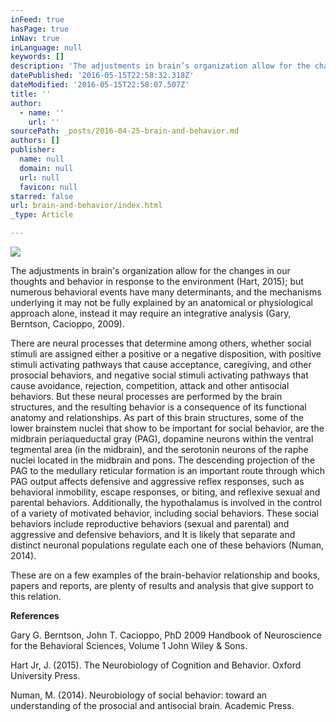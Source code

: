 ```yaml
---
inFeed: true
hasPage: true
inNav: true
inLanguage: null
keywords: []
description: 'The adjustments in brain’s organization allow for the changes in our thoughts and behavior in response to the environment (Hart, 2015); but numerous behavioral events have many determinants, and the mechanisms underlying it may not be fully explained by an anatomical or physiological approach alone, instead it may require an integrative analysis (Gary, Berntson, Cacioppo, 2009).'
datePublished: '2016-05-15T22:58:32.318Z'
dateModified: '2016-05-15T22:58:07.507Z'
title: ''
author:
  - name: ''
    url: ''
sourcePath: _posts/2016-04-25-brain-and-behavior.md
authors: []
publisher:
  name: null
  domain: null
  url: null
  favicon: null
starred: false
url: brain-and-behavior/index.html
_type: Article

---
```

![](https://the-grid-user-content.s3-us-west-2.amazonaws.com/8ed6099e-ee58-4967-9018-aafbeadad5f2.jpg)

The adjustments in brain's organization allow for the changes in our thoughts and behavior in response to the environment (Hart, 2015); but numerous behavioral events have many determinants, and the mechanisms underlying it may not be fully explained by an anatomical or physiological approach alone, instead it may require an integrative analysis (Gary, Berntson, Cacioppo, 2009).

There are neural processes that determine among others, whether social stimuli are assigned either a positive or a negative disposition, with positive stimuli activating pathways that cause acceptance, caregiving, and other prosocial behaviors, and negative social stimuli activating pathways that cause avoidance, rejection, competition, attack and other antisocial behaviors. But these neural processes are performed by the brain structures, and the resulting behavior is a consequence of its functional anatomy and relationships. As part of this brain structures, some of the lower brainstem nuclei that show to be important for social behavior, are the midbrain periaqueductal gray (PAG), dopamine neurons within the ventral tegmental area (in the midbrain), and the serotonin neurons of the raphe nuclei located in the midbrain and pons. The descending projection of the PAG to the medullary reticular formation is an important route through which PAG output affects defensive and aggressive reflex responses, such as behavioral inmobility, escape responses, or biting, and reflexive sexual and parental behaviors. Additionally, the hypothalamus is involved in the control of a variety of motivated behavior, including social behaviors. These social behaviors include reproductive behaviors (sexual and parental) and aggressive and defensive behaviors, and It is likely that separate and distinct neuronal populations regulate each one of these behaviors (Numan, 2014).

These are on a few examples of the brain-behavior relationship and books, papers and reports, are plenty of results and analysis that give support to this relation.

**References**

Gary G. Berntson, John T. Cacioppo, PhD 2009 Handbook of Neuroscience for the Behavioral Sciences, Volume 1 John Wiley & Sons.

Hart Jr, J. (2015). The Neurobiology of Cognition and Behavior. Oxford University Press.

Numan, M. (2014). Neurobiology of social behavior: toward an understanding of the prosocial and antisocial brain. Academic Press.